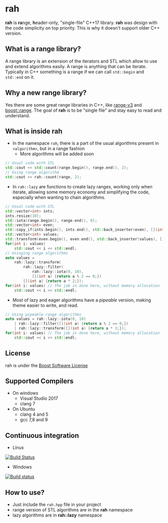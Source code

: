 
# rah
**rah** is **ra**nge, **h**eader-only, "single-file" C++17 library.
**rah** was design with the code simplicity on top priority. This is why it doesn't support older C++ version.
## What is a range library?
A range library is an extension of the iterators and STL which allow to use and extend algorithms easily.
A range is anything that can be iterate. Typically in C++ something is a range if we can call `std::begin` and `std::end` on it.
## Why a new range library?
Yes there are some great range libraries in C++, like [range-v3](https://github.com/ericniebler/range-v3) and [boost::range](http://www.boost.org/doc/libs/1_70_0/libs/range).
The goal of **rah** is to be "single file" and stay easy to read and understand. 
## What is inside rah
- In the namespace `rah`, there is a part of the usual algorithms present in `<algorithm>`, but in a range fashion
	- More algorithms will be added soon
```cpp
// Usual code with STL
std::cout << std::count(range.begin(), range.end(), 2);
// Using range algorithm
std::cout << rah::count(range, 2);
```
- In `rah::lazy` are functions to create lazy ranges, working only when iterate, allowing some memory economy and simplifying the code, especially when wanting to chain algorithms.
```cpp
// Usual code with STL
std::vector<int> ints;
ints.resize(10);
std::iota(range.begin(), range.end(), 0);
std::vector<int> even;
std::copy_if(ints.begin(), ints.end(), std::back_inserter(even), [](int a) {return a % 2 == 0;});
std::vector<int> values;
std::transform(even.begin(), even.end(), std::back_inserter(values), [](int a) {return a * 2;});
for(int i: values)
    std::cout << i << std::endl;
// Usinging range algorithms
auto values = 
    rah::lazy::transform(
        rah::lazy::filter(
            rah::lazy::iota(0, 10), 
            [](int a) {return a % 2 == 0;})
        [](int a) {return a * 2;});
for(int i: values) // The job in done here, without memory allocation
    std::cout << i << std::endl;
```
- Most of lazy and eager algorithms have a *pipeable* version, making theme easier to write, and read.
```cpp
// Using pipeable range algorithms
auto values = rah::lazy::iota(0, 10)
    | rah::lazy::filter([](int a) {return a % 2 == 0;}) 
    | rah::lazy::transform([](int a) {return a * 2;});
for(int i: values) // The job in done here, without memory allocation
    std::cout << i << std::endl;
``` 
## License
rah is under the [Boost Software License](http://www.boost.org/LICENSE_1_0.txt)
## Supported Compilers
- On windows
  - Visual Studio 2017
  - clang 7
- On Ubuntu
  - clang 4 and 5
  - gcc 7,8 and 9
## Continuous integration

* Linux

[![Build Status](https://travis-ci.org/lhamot/rah.svg?branch=master)](https://travis-ci.org/lhamot/rah)

* Windows

[![Build status](https://ci.appveyor.com/api/projects/status/kn9yeci2isl6njla/branch/master?svg=true)](https://ci.appveyor.com/project/lhamot/rah/branch/master)

## How to use?
- Just include the `rah.hpp` file in your project
- range version of STL algorithms are in the **rah** namespace
- lazy algorithms are in **rah::lazy** namespace

